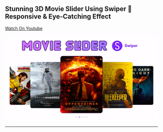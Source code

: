 ## Stunning 3D Movie Slider Using Swiper 🚀 Responsive & Eye-Catching Effect

[Watch On Youtube](https://youtu.be/qAEvUpM_tms)

![thumbnail](thumbnail.png)

---
